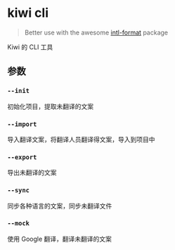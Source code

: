 # kiwi cli

> Better use with the awesome [intl-format](https://github.com/nefe/intl-format) package

Kiwi 的 CLI 工具

## 参数
### `--init`
初始化项目，提取未翻译的文案

### `--import`
导入翻译文案，将翻译人员翻译得文案，导入到项目中

### `--export`
导出未翻译的文案

### `--sync`
同步各种语言的文案，同步未翻译文件

### `--mock`
使用 Google 翻译，翻译未翻译的文案